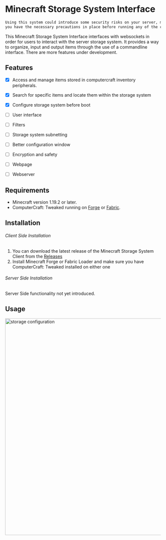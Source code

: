 # Minecraft Storage System Interface

```diff
Using this system could introduce some security risks on your server, make sure
you have the necessary precautions in place before running any of the code
```

This Minecraft Storage System Interface interfaces with websockets in order for
users to interact with the server storage system. It provides a way to organize,
input and output items through the use of a commandline interface. There are
more features under development.

## Features

- [x] Access and manage items stored in computercraft inventory peripherals.
- [x] Search for specific items and locate them within the storage system
- [x] Configure storage system before boot

- [ ] User interface
- [ ] Filters
- [ ] Storage system subnetting
- [ ] Better configuration window
- [ ] Encryption and safety
- [ ] Webpage
- [ ] Webserver

## Requirements

- Minecraft version 1.19.2 or later.
- ComputerCraft: Tweaked running on [Forge](https://files.minecraftforge.net/) or [Fabric](https://fabricmc.net/use/).

## Installation
###### Client Side Installation
1. You can download the latest release of the Minecraft Storage System Client from the [Releases](https://github.com/ShiroTohu/StorageSolution/releases)
2. Install Minecraft Forge or Fabric Loader and make sure you have ComputerCraft: Tweaked installed on either one

###### Server Side Installation
Server Side functionality not yet introduced.

## Usage
<img src="images/configuration.JPG" alt="storage configuration" width="700"/>